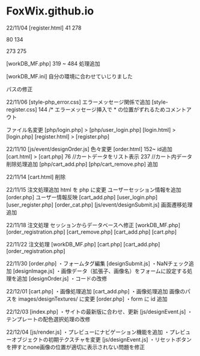 # FoxWix.github.io

22/11/04
[register.html]
41  <!-- <form action="user_register.php" method="POST"> 処理追加 -->
278 <!-- </form> 処理追加 -->

80  <!-- <form> を <div> に変更 -->
134 <!-- </form> を </div> に変更 -->

273 <!-- <form action="" method=""> 削除 -->
275 <!-- </form> 削除 -->

[workDB_MF.php]
319 ~ 484   処理追加

[workDB_MF.ini]
自分の環境に合わせていじりました

パスの修正


22/11/06
[style-php_error.css]
エラーメッセージ関係で追加
[style-register.css]
144 /* エラーメッセージ挿入で * の位置がずれるためコメントアウト

ファイル名変更
[php/login.php] > [php/user_login.php]
[login.html] > [login.php]
[register.html] > [register.php]

22/11/10
[js/event/designOrder.js]
色々変更
[order.html]
152~ id追加
[cart.html] > [cart.php]
76 //カートデータをリスト表示
237 //カート内データ削除処理追加
[php/cart_add.php]
[php/cart_remove.php]
追加

22/11/14 [cart.html] 削除

22/11/15
注文処理追加
html を php に変更
ユーザーセッション情報を追加
[order.php] ユーザー情報反映
[cart_add.php]
[user_login.php]
[user_register.php]
[order_cat.php]
[js/event/designSubmit.js]
画面遷移処理追加


22/11/18
注文処理
セッションからデータベースへ修正
[workDB_MF.php]
[order_registration.php]
[cart_remove.php]
[cart_add.php]
[cart.php]

22/11/22
注文処理
[workDB_MF.php]
[cart.php]
[cart_add.php]
[order_registration.php]

22/11/30
[order.php]
・フォームタグ編集
[designSubmit.js]
・NaNチェック追加
[designImage.js]
・画像データ（拡張子、画像名）をフォームに設定する処理を追加
[designOrder.js]
・コードの改修

22/12/01
[cart.php]
・画像処理追加
[cart_add.php]
・画像処理追加 画像のパスを images/designTextures/ に変更
[order.php]
・form に id 追加

22/12/03
[index.php]
・サイトの最新版に合わせ、更新
[js/designEvent.js]
・テンプレートの配色選択処理の改修

22/12/04
[js/render.js]
・プレビューにナビゲーション機能を追加
・プレビューオブジェクトの初期テクスチャを変更
[js/designEvent.js]
・リセットボタンを押すとnone画像の位置が適切に表示されない問題を修正
